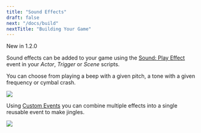 ```yaml
---
title: "Sound Effects"
draft: false
next: "/docs/build"
nextTitle: "Building Your Game"
---
```


<span class="new">New in 1.2.0</span>

Sound effects can be added to your game using the [Sound: Play Effect](/docs/scripting#sound-events) event in your _Actor_, _Trigger_ or _Scene_ scripts.

You can choose from playing a beep with a given pitch, a tone with a given frequency or cymbal crash.

<img src="/img/events/sound-beep.png" class="event-preview" />

Using [Custom Events](/docs/custom-events) you can combine multiple effects into a single reusable event to make jingles.

<img src="/img/screenshots/custom-event-jingle.png" class="event-preview" />
